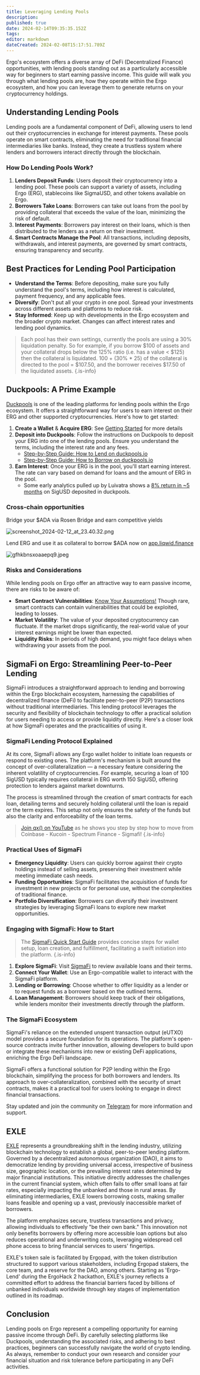 ```yaml
---
title: Leveraging Lending Pools
description: 
published: true
date: 2024-02-14T09:35:35.152Z
tags: 
editor: markdown
dateCreated: 2024-02-08T15:17:51.789Z
---
```


Ergo's ecosystem offers a diverse array of DeFi (Decentralized Finance) opportunities, with lending pools standing out as a particularly accessible way for beginners to start earning passive income. This guide will walk you through what lending pools are, how they operate within the Ergo ecosystem, and how you can leverage them to generate returns on your cryptocurrency holdings.

## Understanding Lending Pools

Lending pools are a fundamental component of DeFi, allowing users to lend out their cryptocurrencies in exchange for interest payments. These pools operate on smart contracts, eliminating the need for traditional financial intermediaries like banks. Instead, they create a trustless system where lenders and borrowers interact directly through the blockchain.

### How Do Lending Pools Work?

1. **Lenders Deposit Funds**: Users deposit their cryptocurrency into a lending pool. These pools can support a variety of assets, including Ergo (ERG), stablecoins like SigmaUSD, and other tokens available on Ergo.
2. **Borrowers Take Loans**: Borrowers can take out loans from the pool by providing collateral that exceeds the value of the loan, minimizing the risk of default.
3. **Interest Payments**: Borrowers pay interest on their loans, which is then distributed to the lenders as a return on their investment.
4. **Smart Contracts Manage the Pool**: All transactions, including deposits, withdrawals, and interest payments, are governed by smart contracts, ensuring transparency and security.

## Best Practices for Lending Pool Participation
- **Understand the Terms**: Before depositing, make sure you fully understand the pool's terms, including how interest is calculated, payment frequency, and any applicable fees.
- **Diversify**: Don't put all your crypto in one pool. Spread your investments across different assets and platforms to reduce risk.
- **Stay Informed**: Keep up with developments in the Ergo ecosystem and the broader crypto market. Changes can affect interest rates and lending pool dynamics.

> Each pool has their own settings, currently the pools are using a 30% liquidation penalty. So for example, if you borrow $100 of assets and your collateral drops below the 125% ratio (i.e. has a value < $125) then the collateral is liquidated. 100 + (30% * 25) of the collateral is directed to the pool = $107.50, and the borrower receives $17.50 of the liquidated assets.
{.is-info}



## Duckpools: A Prime Example

[Duckpools](https://www.youtube.com/@duckpools_io) is one of the leading platforms for lending pools within the Ergo ecosystem. It offers a straightforward way for users to earn interest on their ERG and other supported cryptocurrencies. Here's how to get started:

1. **Create a Wallet** & **Acquire ERG**: See [Getting Started](/en/Guides/yield/getting-started) for more details
2. **Deposit into Duckpools**: Follow the instructions on Duckpools to deposit your ERG into one of the lending pools. Ensure you understand the terms, including the interest rate and any fees.
	- [Step-by-Step Guide: How to Lend on duckpools.io](https://www.youtube.com/watch?v=xnzZEpcdCuA)
	- [Step-by-Step Guide: How to Borrow on duckpools.io](https://www.youtube.com/watch?v=dN4VqQJAyuk)
3. **Earn Interest**: Once your ERG is in the pool, you'll start earning interest. The rate can vary based on demand for loans and the amount of ERG in the pool.
	- Some early analytics pulled up by Luivatra shows a [8% return in ~5 months](https://twitter.com/Luivatra/status/1750497386856665115) on SigUSD deposited in duckpools. 
### Cross-chain opportunities


Bridge your $ADA via Rosen Bridge and earn competitive yields

![screenshot_2024-02-12_at_23.40.32.png](/screenshot_2024-02-12_at_23.40.32.png)

Lend ERG and use it as collateral to borrow $ADA now on [app.liqwid.finance](https://app.liqwid.finance)

![gfhkbnsxoaaepq9.jpeg](/gfhkbnsxoaaepq9.jpeg)

### Risks and Considerations

While lending pools on Ergo offer an attractive way to earn passive income, there are risks to be aware of:

- **Smart Contract Vulnerabilities**: [Know Your Assumptions!](/en/Guides/yield/kya) Though rare, smart contracts can contain vulnerabilities that could be exploited, leading to losses. 
- **Market Volatility**: The value of your deposited cryptocurrency can fluctuate. If the market drops significantly, the real-world value of your interest earnings might be lower than expected.
- **Liquidity Risks**: In periods of high demand, you might face delays when withdrawing your assets from the pool.


## SigmaFi on Ergo: Streamlining Peer-to-Peer Lending

SigmaFi introduces a straightforward approach to lending and borrowing within the Ergo blockchain ecosystem, harnessing the capabilities of decentralized finance (DeFi) to facilitate peer-to-peer (P2P) transactions without traditional intermediaries. This lending protocol leverages the security and flexibility of blockchain technology to offer a practical solution for users needing to access or provide liquidity directly. Here's a closer look at how SigmaFi operates and the practicalities of using it.

### SigmaFi Lending Protocol Explained

At its core, SigmaFi allows any Ergo wallet holder to initiate loan requests or respond to existing ones. The platform's mechanism is built around the concept of over-collateralization — a necessary feature considering the inherent volatility of cryptocurrencies. For example, securing a loan of 100 SigUSD typically requires collateral in ERG worth 150 SigUSD, offering protection to lenders against market downturns.

The process is streamlined through the creation of smart contracts for each loan, detailing terms and securely holding collateral until the loan is repaid or the term expires. This setup not only ensures the safety of the funds but also the clarity and enforceability of the loan terms.


> [Join qx() on YouTube](https://www.youtube.com/watch?v=rvBrHq6lER8&t=13s) as he shows you step by step how to move from Coinbase - Kucoin - Spectrum Finance - Sigmafi!
{.is-info}

### Practical Uses of SigmaFi

- **Emergency Liquidity**: Users can quickly borrow against their crypto holdings instead of selling assets, preserving their investment while meeting immediate cash needs.
- **Funding Opportunities**: SigmaFi facilitates the acquisition of funds for investment in new projects or for personal use, without the complexities of traditional finance.
- **Portfolio Diversification**: Borrowers can diversify their investment strategies by leveraging SigmaFi loans to explore new market opportunities.

### Engaging with SigmaFi: How to Start

> The [SigmaFi Quick Start Guide](https://sigmafi.gitbook.io/sigmafi-docs/) provides concise steps for wallet setup, loan creation, and fulfillment, facilitating a swift initiation into the platform.
{.is-info}


1. **Explore SigmaFi**: Visit [SigmaFi](https://sigmafi.app/) to review available loans and their terms.
2. **Connect Your Wallet**: Use an Ergo-compatible wallet to interact with the SigmaFi platform.
3. **Lending or Borrowing**: Choose whether to offer liquidity as a lender or to request funds as a borrower based on the outlined terms.
4. **Loan Management**: Borrowers should keep track of their obligations, while lenders monitor their investments directly through the platform.

### The SigmaFi Ecosystem

SigmaFi's reliance on the extended unspent transaction output (eUTXO) model provides a secure foundation for its operations. The platform's open-source contracts invite further innovation, allowing developers to build upon or integrate these mechanisms into new or existing DeFi applications, enriching the Ergo DeFi landscape.

SigmaFi offers a functional solution for P2P lending within the Ergo blockchain, simplifying the process for both borrowers and lenders. Its approach to over-collateralization, combined with the security of smart contracts, makes it a practical tool for users looking to engage in direct financial transactions.

Stay updated and join the community on [Telegram](https://t.me/sigmafi) for more information and support.

## EXLE

[EXLE](https://exle.io)  represents a groundbreaking shift in the lending industry, utilizing blockchain technology to establish a global, peer-to-peer lending platform. Governed by a decentralized autonomous organization (DAO), it aims to democratize lending by providing universal access, irrespective of business size, geographic location, or the prevailing interest rates determined by major financial institutions. This initiative directly addresses the challenges in the current financial system, which often fails to offer small loans at fair rates, especially impacting the unbanked and those in rural areas. By eliminating intermediaries, EXLE lowers borrowing costs, making smaller loans feasible and opening up a vast, previously inaccessible market of borrowers.

The platform emphasizes secure, trustless transactions and privacy, allowing individuals to effectively "be their own bank." This innovation not only benefits borrowers by offering more accessible loan options but also reduces operational and underwriting costs, leveraging widespread cell phone access to bring financial services to users' fingertips.

EXLE's token sale is facilitated by Ergopad, with the token distribution structured to support various stakeholders, including Ergopad stakers, the core team, and a reserve for the DAO, among others. Starting as 'Ergo-Lend' during the ErgoHack 2 hackathon, EXLE's journey reflects a committed effort to address the financial barriers faced by billions of unbanked individuals worldwide through key stages of implementation outlined in its roadmap.

## Conclusion

Lending pools on Ergo represent a compelling opportunity for earning passive income through DeFi. By carefully selecting platforms like Duckpools, understanding the associated risks, and adhering to best practices, beginners can successfully navigate the world of crypto lending. As always, remember to conduct your own research and consider your financial situation and risk tolerance before participating in any DeFi activities.
